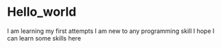 # Hello_world
I am learning my first attempts
I am new to any programming skill
I hope I can learn some skills here
